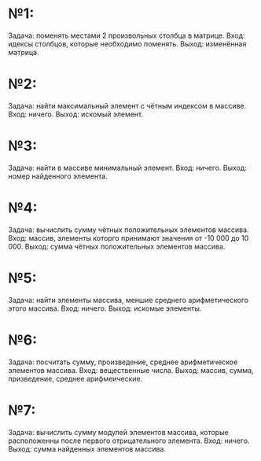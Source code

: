 # №1:  
  Задача: поменять местами 2 произвольных столбца в матрице.
  Вход: идексы столбцов, которые необходимо поменять.
  Выход: изменённая матрица.
# №2:
  Задача: найти максимальный элемент с чётным индексом  в массиве.
  Вход: ничего.
  Выход: искомый элемент.
# №3:
  Задача: найти в массиве минимальный элемент.
  Вход: ничего.
  Выход: номер найденного элемента.
# №4:
  Задача: вычислить сумму чётных положительных элементов массива.
  Вход: массив, элементы которго принимают значения от -10 000 до 10 000.
  Выход: сумма чётных положительных элементов массива.
# №5:
  Задача: найти элементы массива, меншие среднего арифметического этого массива.
  Вход: ничего.
  Выход: искомые элементы.
# №6:
  Задача: посчитать сумму, произведение, среднее арифметическое элементов массива.
  Вход: вещественные числа.
  Выход: массив, сумма, призведение, среднее арифмеические.
# №7:
  Задача: вычислить сумму модулей элементов массива, которые расположенны после первого отрицательного элемента.
  Вход: ничего.
  Выход: сумма найденных элементов массива.
